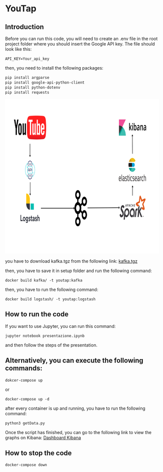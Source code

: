 # YouTap

## Introduction

Before you can run this code, you will need to create an .env file in the root project folder where you should insert the Google API key. The file should look like this:

```
API_KEY=Your_api_key
```

then, you need to install the following packages:

```
pip install argparse
pip install google-api-python-client
pip install python-dotenv
pip install requests

```

<img src="https://github.com/FrancescoNicotra/Youtube-Most-Popular-sentiment/blob/main/Path.png" width="500" height="500">

you have to download kafka.tgz from the following link: <a href="https://www.apache.org/dyn/closer.cgi?path=/kafka/3.4.0/kafka_2.13-3.4.0.tgz">kafka.tgz</a>

then, you have to save it in setup folder and run the following command:

```
docker build kafka/ -t youtap:kafka
```

then, you have to run the following command:

```
docker build logstash/ -t youtap:logstash
```

## How to run the code

If you want to use Jupyter, you can run this command:

```
jupyter notebook presentazione.ipynb
```

and then follow the steps of the presentation.

## Alternatively, you can execute the following commands:

```
dokcer-compose up
```

or

```
docker-compose up -d
```

after every container is up and running, you have to run the following command:

```
python3 getData.py
```

Once the script has finished, you can go to the following link to view the graphs on Kibana: <a href="http://localhost:5601/app/dashboards#/view/c2e910b0-0903-11ee-8d24-1b3026e98ad5?_g=(filters:!(),refreshInterval:(pause:!t,value:60000),time:(from:now-15m,to:now))"> Dashboard Kibana </a>

## How to stop the code

```
docker-compose down
```
